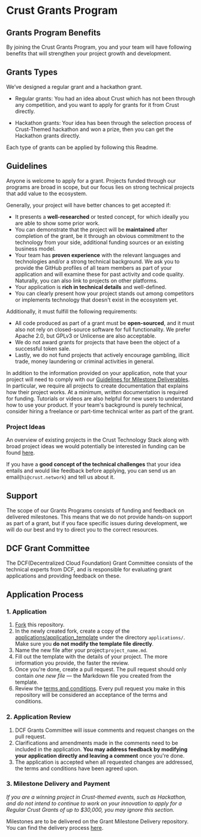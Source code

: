 # Crust Grants Program

## Grants Program Benefits

By joining the Crust Grants Program, you and your team will have following benefits that will strengthen your project growth and development.

## Grants Types

We’ve designed a regular grant and a hackathon grant.

* Regular grants: You had an idea about Crust which has not been through any competition, and you want to apply for grants for it from Crust directly.

* Hackathon grants: Your idea has been through the selection process of Crust-Themed hackathon and won a prize, then you can get the Hackathon grants directly.

Each type of grants can be applied by following this Readme.

## Guidelines

Anyone is welcome to apply for a grant. Projects funded through our programs are broad in scope, but our focus lies on strong technical projects that add value to the ecosystem.

Generally, your project will have better chances to get accepted if:

- It presents a **well-researched** or tested concept, for which ideally you are able to show some prior work.
- You can demonstrate that the project will be **maintained** after completion of the grant, be it through an obvious commitment to the technology from your side, additional funding sources or an existing business model.
- Your team has **proven experience** with the relevant languages and technologies and/or a strong technical background. We ask you to provide the GitHub profiles of all team members as part of your application and will examine these for past activity and code quality. Naturally, you can also link to projects on other platforms.
- Your application is **rich in technical details** and well-defined.
- You can clearly present how your project stands out among competitors or implements technology that doesn't exist in the ecosystem yet.

Additionally, it must fulfill the following requirements:

- All code produced as part of a grant must be **open-sourced**, and it must also not rely on closed-source software for full functionality. We prefer Apache 2.0, but GPLv3 or Unlicense are also acceptable.
- We do not award grants for projects that have been the object of a successful token sale.
- Lastly, we do not fund projects that actively encourage gambling, illicit trade, money laundering or criminal activities in general.

In addition to the information provided on your application, note that your project will need to comply with our [Guidelines for Milestone Deliverables](https://github.com/crustio/Crust-Grant-Milestone-Delivery/blob/main/README.md). In particular, we require all projects to create documentation that explains how their project works. At a minimum, *written* documentation is required for funding. Tutorials or videos are also helpful for new users to understand how to use your product. If your team's background is purely technical, consider hiring a freelance or part-time technical writer as part of the grant.

### Project Ideas

An overview of existing projects in the Crust Technology Stack along with broad project ideas we would potentially be interested in funding can be found [here](crust_stack.md).

If you have a **good concept of the technical challenges** that your idea entails and would like feedback before applying, you can send us an email(`hi@crust.network`) and tell us about it.

## Support

The scope of our Grants Programs consists of funding and feedback on delivered milestones. This means that we do not provide hands-on support as part of a grant, but if you face specific issues during development, we will do our best and try to direct you to the correct resources.

## DCF Grant Committee

The DCF(Decentralized Cloud Foundation) Grant Committee consists of the technical experts from DCF, and is responsible for evaluating grant applications and providing feedback on these.

## Application Process

### 1. Application

1. [Fork](https://github.com/crustio/Crust-Grants-Program/fork) this repository.
2. In the newly created fork, create a copy of the [applications/application_template](applications/application_template.md) under the directory `applications/`. Make sure you **do not modify the template file directly**.
3. Name the new file after your project:`project_name.md`.
4. Fill out the template with the details of your project. The more information you provide, the faster the review.
5. Once you're done, create a pull request. The pull request should only contain *one new file* — the Markdown file you created from the template.
6. Review the [terms and conditions](crust-grants-terms-and-conditions.md).  Every pull request you make in this repository will be considered an acceptance of the terms and conditions.

### 2. Application Review

1. DCF Grants Committee will issue comments and request changes on the pull request.
2. Clarifications and amendments made in the comments need to be included in the application. **You may address feedback by modifying your application directly and leaving a comment** once you're done.
3. The application is accepted when all requested changes are addressed, the terms and conditions have been agreed upon.

### 3. Milestone Delivery and Payment

*If you are a winning project in Crust-themed events, such as Hackathon, and do not intend to continue to work on your innovation to apply for a Regular Crust Grants of up to $30,000, you may ignore this section.*

Milestones are to be delivered on the Grant Milestone Delivery repository. You can find the delivery process [here](https://github.com/crustio/Crust-Grant-Milestone-Delivery).
